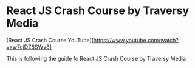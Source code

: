 # React JS Crash Course by Traversy Media
(React JS Crash Course YouTube)[https://www.youtube.com/watch?v=w7ejDZ8SWv8]

This is following the guide fo React JS Crash Course by Traversy Media
